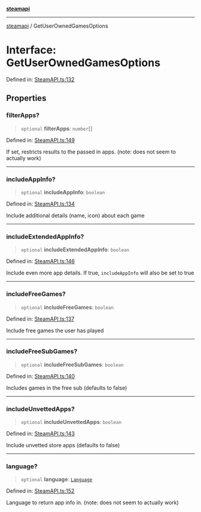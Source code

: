 [**steamapi**](../README.md)

***

[steamapi](../README.md) / GetUserOwnedGamesOptions

# Interface: GetUserOwnedGamesOptions

Defined in: [SteamAPI.ts:132](https://github.com/xDimGG/node-steamapi/blob/3e56810b4e484abde1e0f43153e48f61f57ece33/src/SteamAPI.ts#L132)

## Properties

### filterApps?

> `optional` **filterApps**: `number`[]

Defined in: [SteamAPI.ts:149](https://github.com/xDimGG/node-steamapi/blob/3e56810b4e484abde1e0f43153e48f61f57ece33/src/SteamAPI.ts#L149)

If set, restricts results to the passed in apps. (note: does not seem to actually work)

***

### includeAppInfo?

> `optional` **includeAppInfo**: `boolean`

Defined in: [SteamAPI.ts:134](https://github.com/xDimGG/node-steamapi/blob/3e56810b4e484abde1e0f43153e48f61f57ece33/src/SteamAPI.ts#L134)

Include additional details (name, icon) about each game

***

### includeExtendedAppInfo?

> `optional` **includeExtendedAppInfo**: `boolean`

Defined in: [SteamAPI.ts:146](https://github.com/xDimGG/node-steamapi/blob/3e56810b4e484abde1e0f43153e48f61f57ece33/src/SteamAPI.ts#L146)

Include even more app details. If true, `includeAppInfo` will also be set to true

***

### includeFreeGames?

> `optional` **includeFreeGames**: `boolean`

Defined in: [SteamAPI.ts:137](https://github.com/xDimGG/node-steamapi/blob/3e56810b4e484abde1e0f43153e48f61f57ece33/src/SteamAPI.ts#L137)

Include free games the user has played

***

### includeFreeSubGames?

> `optional` **includeFreeSubGames**: `boolean`

Defined in: [SteamAPI.ts:140](https://github.com/xDimGG/node-steamapi/blob/3e56810b4e484abde1e0f43153e48f61f57ece33/src/SteamAPI.ts#L140)

Includes games in the free sub (defaults to false)

***

### includeUnvettedApps?

> `optional` **includeUnvettedApps**: `boolean`

Defined in: [SteamAPI.ts:143](https://github.com/xDimGG/node-steamapi/blob/3e56810b4e484abde1e0f43153e48f61f57ece33/src/SteamAPI.ts#L143)

Include unvetted store apps (defaults to false)

***

### language?

> `optional` **language**: [`Language`](../type-aliases/Language.md)

Defined in: [SteamAPI.ts:152](https://github.com/xDimGG/node-steamapi/blob/3e56810b4e484abde1e0f43153e48f61f57ece33/src/SteamAPI.ts#L152)

Language to return app info in. (note: does not seem to actually work)
